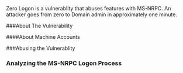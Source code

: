 Zero Logon is a vulnerablity that abuses features with MS-NRPC. An attacker goes from zero to Domain admin in approximately one minute.

###About The Vulnerability

####About Machine Accounts

###Abusing the Vulnerablity


### Analyzing the MS-NRPC Logon Process


